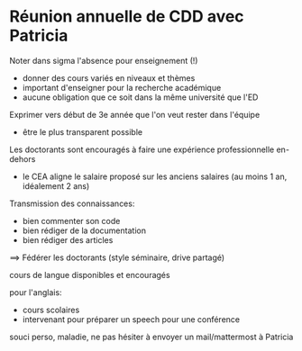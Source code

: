 # Réunion annuelle de CDD avec Patricia

Noter dans sigma l'absence pour enseignement (!)
- donner des cours variés en niveaux et thèmes
- important d'enseigner pour la recherche académique
- aucune obligation que ce soit dans la même université que l'ED

Exprimer vers début de 3e année que l'on veut rester dans l'équipe
+ être le plus transparent possible

Les doctorants sont encouragés à faire une expérience professionnelle en-dehors
+ le CEA aligne le salaire proposé sur les anciens salaires (au moins 1 an, idéalement 2 ans)

Transmission des connaissances:
+ bien commenter son code
+ bien rédiger de la documentation
+ bien rédiger des articles


==> Fédérer les doctorants (style séminaire, drive partagé)

cours de langue disponibles et encouragés

pour l'anglais:
* cours scolaires
* intervenant pour préparer un speech pour une conférence

souci perso, maladie, ne pas hésiter à envoyer un mail/mattermost à Patricia